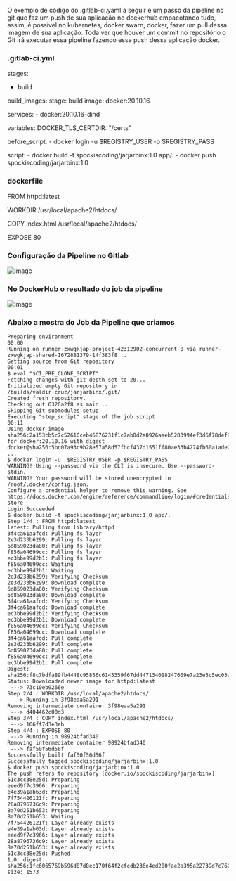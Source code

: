 O exemplo de código do .gitlab-ci.yaml a seguir é um passo da pipeline no git que faz um push de sua aplicação no dockerhub empacotando tudo, assim, é possível no kubernetes, docker swarn, docker, fazer um pull dessa imagem de sua aplicação.
Toda ver que houver um commit no repositório o Git irá executar essa pipeline fazendo esse push dessa aplicação docker.
### .gitlab-ci.yml 

stages:
  - build

build_images:
  stage: build
  image: docker:20.10.16

  services:
    - docker:20.10.16-dind
  
  variables:
    DOCKER_TLS_CERTDIR: "/certs"
  
  before_script:
    - docker login -u  $REGISTRY_USER -p $REGISTRY_PASS

  script:
    - docker build -t spockiscoding/jarjarbinx:1.0 app/.
    - docker push spockiscoding/jarjarbinx:1.0
### dockerfile 

FROM httpd:latest

WORKDIR /usr/local/apache2/htdocs/

COPY index.html /usr/local/apache2/htdocs/

EXPOSE 80
### Configuração da Pipeline no Gitlab

![image](https://user-images.githubusercontent.com/97816800/210677199-ea1ce211-69c3-4be8-a2b1-09b01e67b47a.png)

### No DockerHub o resultado do job da pipeline

![image](https://user-images.githubusercontent.com/97816800/210677310-d7edf94b-9a1f-4fc6-8591-999c75b6feaf.png)

### Abaixo a mostra do Job da Pipeline que criamos 

```
Preparing environment
00:00
Running on runner-zxwgkjap-project-42312902-concurrent-0 via runner-zxwgkjap-shared-1672881379-14f383f8...
Getting source from Git repository
00:01
$ eval "$CI_PRE_CLONE_SCRIPT"
Fetching changes with git depth set to 20...
Initialized empty Git repository in /builds/valdir.cruz/jarjarbinx/.git/
Created fresh repository.
Checking out 6326a2f8 as main...
Skipping Git submodules setup
Executing "step_script" stage of the job script
00:11
Using docker image sha256:2a153cb5c7c52610ceb46876231f1c7ab8d2a0926aaeb5283994ef3d6f78def9 for docker:20.10.16 with digest docker@sha256:5bc07a93c9b28e57a58d57fbcf437d1551ff80ae33b4274fb60a1ade2d6c9da4 ...
$ docker login -u  $REGISTRY_USER -p $REGISTRY_PASS
WARNING! Using --password via the CLI is insecure. Use --password-stdin.
WARNING! Your password will be stored unencrypted in /root/.docker/config.json.
Configure a credential helper to remove this warning. See
https://docs.docker.com/engine/reference/commandline/login/#credentials-store
Login Succeeded
$ docker build -t spockiscoding/jarjarbinx:1.0 app/.
Step 1/4 : FROM httpd:latest
latest: Pulling from library/httpd
3f4ca61aafcd: Pulling fs layer
2e3d233b6299: Pulling fs layer
6d859023da80: Pulling fs layer
f856a04699cc: Pulling fs layer
ec3bbe99d2b1: Pulling fs layer
f856a04699cc: Waiting
ec3bbe99d2b1: Waiting
2e3d233b6299: Verifying Checksum
2e3d233b6299: Download complete
6d859023da80: Verifying Checksum
6d859023da80: Download complete
3f4ca61aafcd: Verifying Checksum
3f4ca61aafcd: Download complete
ec3bbe99d2b1: Verifying Checksum
ec3bbe99d2b1: Download complete
f856a04699cc: Verifying Checksum
f856a04699cc: Download complete
3f4ca61aafcd: Pull complete
2e3d233b6299: Pull complete
6d859023da80: Pull complete
f856a04699cc: Pull complete
ec3bbe99d2b1: Pull complete
Digest: sha256:f8c7bdfa89fb4448c95856c6145359f67dd447134018247609e7a23e5c5ec03a
Status: Downloaded newer image for httpd:latest
 ---> 73c10eb9266e
Step 2/4 : WORKDIR /usr/local/apache2/htdocs/
 ---> Running in 3f98eaa5a291
Removing intermediate container 3f98eaa5a291
 ---> d404462c00d3
Step 3/4 : COPY index.html /usr/local/apache2/htdocs/
 ---> 166ff7d3e3eb
Step 4/4 : EXPOSE 80
 ---> Running in 98924bfad340
Removing intermediate container 98924bfad340
 ---> faf50f56d56f
Successfully built faf50f56d56f
Successfully tagged spockiscoding/jarjarbinx:1.0
$ docker push spockiscoding/jarjarbinx:1.0
The push refers to repository [docker.io/spockiscoding/jarjarbinx]
51c3cc38e25d: Preparing
eeed9f7c3966: Preparing
e4e39a1ab63d: Preparing
7f754426121f: Preparing
28a8796736c9: Preparing
8a70d251b653: Preparing
8a70d251b653: Waiting
7f754426121f: Layer already exists
e4e39a1ab63d: Layer already exists
eeed9f7c3966: Layer already exists
28a8796736c9: Layer already exists
8a70d251b653: Layer already exists
51c3cc38e25d: Pushed
1.0: digest: sha256:1fc6065769b596d87d8ec170f64f2cfcdb236e4ed200fae2a395a22739d7c760 size: 1573
```

